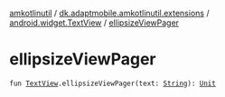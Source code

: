 [amkotlinutil](../../index.md) / [dk.adaptmobile.amkotlinutil.extensions](../index.md) / [android.widget.TextView](index.md) / [ellipsizeViewPager](ellipsize-view-pager.md)

# ellipsizeViewPager

`fun `[`TextView`](https://developer.android.com/reference/android/widget/TextView.html)`.ellipsizeViewPager(text: `[`String`](https://kotlinlang.org/api/latest/jvm/stdlib/kotlin/-string/index.html)`): `[`Unit`](https://kotlinlang.org/api/latest/jvm/stdlib/kotlin/-unit/index.html)
